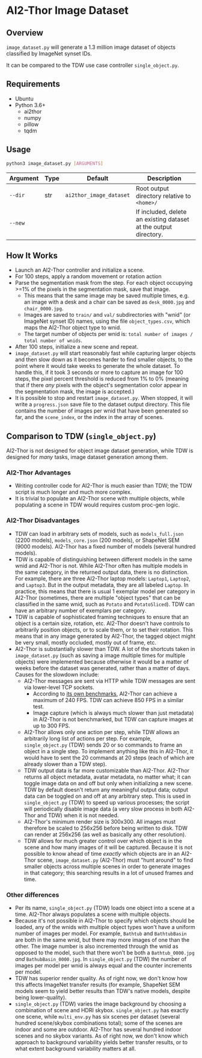 # AI2-Thor Image Dataset

## Overview

`image_dataset.py` will generate a 1.3 million image dataset of objects classified by ImageNet synset IDs.

It can be compared to the TDW use case controller `single_object.py`.

## Requirements

- Ubuntu
- Python 3.6+
  - ai2thor
  - numpy
  - pillow
  - tqdm

## Usage

```bash
python3 image_dataset.py [ARGUMENTS]
```

| Argument | Type | Default                 | Description                                                  |
| -------- | ---- | ----------------------- | ------------------------------------------------------------ |
| `--dir`  | str  | `ai2thor_image_dataset` | Root output directory relative to `<home>/`                  |
| `--new`  |      |                         | If included, delete an existing dataset at the output directory. |

## How It Works

- Launch an AI2-Thor controller and initialize a scene.
- For 100 steps, apply a random movement or rotation action
- Parse the segmentation mask from the step. For each object occupying >=1% of the pixels in the segmentation mask, save that image. 
  - This means that the same image may be saved multiple times, e.g. an image with a desk and a chair can be saved as `desk_0000.jpg` and `chair_0000.jpg`.
  - Images are saved to `train/` and `val/` subdirectories with "wnid" (or ImageNet synset ID) names, using the file `object_types.csv`, which maps the AI2-Thor object type to wnid.
  - The target number of objects per wnid is: `total number of images / total number of wnids`.
- After 100 steps, initialize a new scene and repeat.
- `image_dataset.py` will start reasonably fast while capturing larger objects and then slow down as it becomes harder to find smaller objects, to the point where it would take weeks to generate the whole dataset. To handle this, if it took 3 seconds or more to capture an image for 100 steps, the pixel percent threshold is reduced from 1% to  0% (meaning that if there _any_ pixels with the object's segmentation color appear in the segmentation mask, the image is accepted.)
- It is possible to stop and restart `image_dataset.py`. When stopped, it will write a `progress.json` save file to the dataset output directory. This file contains the number of images per wnid that have been generated so far, and the `scene_index`, or the index in the array of scenes.

## Comparison to TDW (`single_object.py`)

AI2-Thor is not designed for object image dataset generation, while TDW is designed for _many_ tasks, image dataset generation among them.

### AI2-Thor Advantages

- Writing controller code for AI2-Thor is much easier than TDW; the TDW script is much longer and much more complex.
- It is trivial to populate an AI2-Thor scene with multiple objects, while populating a scene in TDW would requires custom proc-gen logic.

### AI2-Thor Disadvantages

- TDW can load in arbitrary sets of models, such as `models_full.json` (2200 models), `models_core.json` (200 models), or ShapeNet SEM (9000 models). AI2-Thor has a fixed number of models (several hundred models).
- TDW is capable of distinguishing between different models in the same wnid and AI2-Thor is not. While AI2-Thor often has multiple models in the same category, in the returned output data, there is no distinction. For example, there are three AI2-Thor laptop models: `Laptop1`, `Laptop2`, and `Laptop3`. But in the output metadata, they are all labeled `Laptop`. In practice, this means that there is usual 1 exemplar model per category in AI2-Thor (sometimes, there are multiple "object types" that can be classified in the same wnid, such as `Potato` and `PotatoSliced`). TDW can have an arbitrary number of exemplars per category.
- TDW is capable of sophisticated framing techniques to ensure that an object is a certain size, rotation, etc. AI2-Thor doesn't have controls to arbitrarily position objects, or to scale them, or to set their rotation. This means that in any image generated by AI2-Thor, the tagged object might be very small, mostly occluded, mostly out of frame, etc.
- AI2-Thor is substantially slower than TDW. A lot of the shortcuts taken in `image_dataset.py` (such as saving a image multiple times for multiple objects) were implemented because otherwise it would be a matter of weeks before the dataset was generated, rather than a matter of days. Causes for the slowdown include:
  - AI2-Thor messages are sent via HTTP while TDW messages are sent via lower-level TCP sockets. 
    - According to [its own benchmarks](https://arxiv.org/pdf/1712.05474.pdf), AI2-Thor can achieve a maximum of 240 FPS. TDW can achieve 850 FPS in a similar test. 
    - Image capture (which is always much slower than just metadata) in AI2-Thor is not benchmarked, but TDW can capture images at up to 300 FPS.
  - AI2-Thor allows only one action per step, while TDW allows an arbitrarily long list of actions per step. For example, `single_object.py` (TDW) sends 20 or so commands to frame an object in a single step. To implement anything like this in AI2-Thor, it would have to sent the 20 commands at 20 steps (each of which are already slower than a TDW step).
  - TDW output data is far more customizable than AI2-Thor. AI2-Thor returns all object metadata, avatar metadata, no matter what; it can toggle image data on and off but only when initializing a new scene. TDW by default doesn't return any meaningful output data; output data can be toggled on and off at any arbitrary step. This is used in `single_object.py` (TDW) to speed up various processes; the script will periodically disable image data (a very slow process in both AI2-Thor and TDW) when it is not needed.
  - AI2-Thor's minimum render size is 300x300. All images must therefore be scaled to 256x256 before being written to disk. TDW can render at 256x256 (as well as basically any other resolution).
  - TDW allows for much greater control over which object is in the scene and how many images of it will be captured. Because it is not possible to know ahead of time _exactly_ which objects are in an AI2-Thor scene, `image_dataset.py` (AI2-Thor) must "hunt around" to find smaller objects across multiple scenes in order to generate images in that category; this searching results in a lot of unused frames and time.

### Other differences

- Per its name, `single_object.py` (TDW) loads one object into a scene at a time. AI2-Thor always populates a scene with multiple objects.
- Because it's not possible in AI2-Thor to specify which objects should be loaded, any of the wnids with multiple object types won't have a uniform number of images per model. For example, `Bathtub` and `BathtubBasin` are both in the same wnid, but there may more images of one than the other. The image number is also incremented through the wnid as opposed to the model, such that there won't be both a `Bathtub_0000.jpg` _and_ `BathubBasin_0000.jpg`. In `single_object.py` (TDW) the number of images per model per wnid is always equal and the counter increments per model.
- TDW has superior render quality. As of right now, we don't know how this affects ImageNet transfer results (for example, ShapeNet SEM models seem to yield better results than TDW's native models, despite being lower-quality).
- `single_object.py` (TDW) varies the image background by choosing a combination of scene and HDRI skybox. `single_object.py` has exactly one scene, while `multi_env.py` has six scenes per dataset (several hundred scene/skybox combinations total); some of the scenes are indoor and some are outdoor. AI2-Thor has several hundred indoor scenes and no skybox variants. As of right now, we don't know which approach to background variability yields better transfer results, or to what extent background variability matters at all.